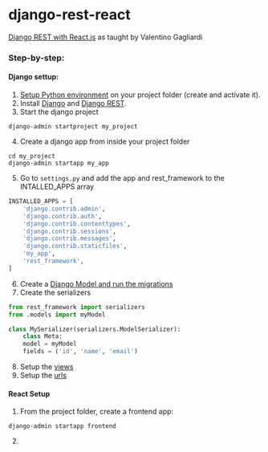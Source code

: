 # django-rest-react

[Django REST with React.js](https://www.valentinog.com/blog/drf/) as taught by Valentino Gagliardi

### Step-by-step:

#### Django settup:

1. [Setup Python environment](https://docs.python.org/3/library/venv.html) on your project folder (create and activate it).
2. Install [Django](https://www.djangoproject.com/download/) and [Django REST](https://www.django-rest-framework.org/).
3. Start the django project

```
django-admin startproject my_project
```

4. Create a django app from inside your project folder

```
cd my_project
django-admin startapp my_app
```

5. Go to `settings.py` and add the app and rest_framework to the INTALLED_APPS array

```python
INSTALLED_APPS = [
    'django.contrib.admin',
    'django.contrib.auth',
    'django.contrib.contenttypes',
    'django.contrib.sessions',
    'django.contrib.messages',
    'django.contrib.staticfiles',
    'my_app',
    'rest_framework',
]
```

6. Create a [Django Model and run the migrations](https://www.digitalocean.com/community/tutorials/how-to-create-django-models)
7. Create the serializers

```python
from rest_framework import serializers
from .models import myModel

class MySerializer(serializers.ModelSerializer):
    class Meta:
    model = myModel
    fields = ('id', 'name', 'email')
```

8. Setup the [views](https://docs.djangoproject.com/en/3.0/topics/http/views/)
9. Setup the [urls](https://docs.djangoproject.com/en/3.0/ref/urls/)

#### React Setup

1. From the project folder, create a frontend app:

```
django-admin startapp frontend
```

2. 
